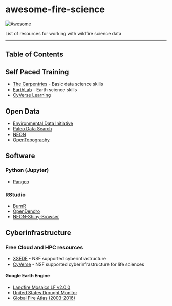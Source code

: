 # awesome-fire-science
[![Awesome](https://cdn.rawgit.com/sindresorhus/awesome/d7305f38d29fed78fa85652e3a63e154dd8e8829/media/badge.svg)](https://github.com/sindresorhus/awesome)

List of resources for working with wildfire science data

****

## Table of Contents

## Self Paced Training
   
   * [The Carpentries](https://carpentries.org/) - Basic data science skills
   * [EarthLab](https://www.earthdatascience.org/) - Earth science skills 
   * [CyVerse Learning](https://learning.cyverse.org) 

## Open Data

   * [Environmental Data Initiative](https://environmentaldatainitiative.org/)
   * [Paleo Data Search](https://www.ncdc.noaa.gov/paleo-search/)
   * [NEON](https://www.neonscience.org/data-samples)
   * [OpenTopography](https://opentopography.org/)

## Software

### Python (Jupyter)
 
   * [Pangeo](https://pangeo.io/)

### RStudio
   
   * [BurnR](https://github.com/ltrr-arizona-edu/burnr)
   * [OpenDendro](https://opendendro.github.io/opendendro/)
   * [NEON-Shiny-Browser](https://github.com/cyverse-gis/neon-shiny-browser)

## Cyberinfrastructure

### Free Cloud and HPC resources

   * [XSEDE](https://portal.xsede.org/) - NSF supported cyberinfrastructure
   * [CyVerse](https://cyverse.org) - NSF supported cyberinfrastructure for life sciences

#### Google Earth Engine

   * [Landfire Mosaics LF v2.0.0](https://samapriya.github.io/awesome-gee-community-datasets/projects/landfire/)
   * [United States Drought Monitor](https://samapriya.github.io/awesome-gee-community-datasets/projects/usdm/)
   * [Global Fire Atlas (2003-2016)](https://samapriya.github.io/awesome-gee-community-datasets/projects/gfa/)
